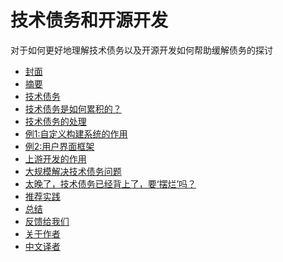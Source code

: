 # 技术债务和开源开发

对于如何更好地理解技术债务以及开源开发如何帮助缓解债务的探讨

* [封面](face.md)
* [摘要](README.md)
* [技术债务](technical-debt.md)
* [技术债务是如何累积的？](how-does-td-addumulate.md)
* [技术债务的处理](working-with-technical-debt.md)
* [例1:自定义构建系统的作用](example-1%262.md)
* [例2:用户界面框架](example-1%262.md)
* [上游开发的作用](the-role-of-upstream-development.md)
* [大规模解决技术债务问题](addressing-technical-debt-at-scale.md)
* [太晚了，技术债务已经背上了，要‘摆烂’吗？](too-late.md)
* [推荐实践]()
* [总结](conclusion.md)
* [反馈给我们](feedback.md)
* [关于作者](about-the-authors.md)
* [中文译者](contributor.md)
